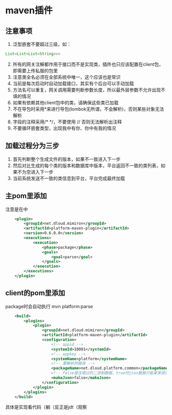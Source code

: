 # maven插件
## 注意事项
1. 泛型嵌套不要超过三级，如：

```java
List<List<List<String>>>
```

2. 所有的网关注解都作用于接口而不是实现类，插件也只应该配置在client包，即需要上传私服的包里
3. 注意类全名必须在全部系统中唯一，这个应该也是常识
4. 当前是每次启动时自动加载接口，其实有个后台可以手动加载
5. 方法名可以重复，网关调用需要判断参数长度，所以最外层参数不允许出现不填的情况
6. 如果有依赖其他client包中的类，请确保这些类已加载
7. 不在导包时采用*来进行导包(lombok无所谓，不会解析)，否则某些对象无法解析
8. 字段的注释采用/*  */，不要使用 // 否则无法解析出注释
9. 不要循环嵌套类型，出现我中有你、你中有我的情况

## 加载过程分为三步
1. 首先判断整个生成文件的版本，如果不一致进入下一步
2. 然后对比生成的每个类的版本和数据库中版本，平台返回不一致的类列表，如果不为空进入下一步
3. 当前系统发送不一致的类信息到平台，平台完成最终加载


## 主pom里添加
注意是在<pluginManagement></pluginManagement>中

```xml
    <plugin>
        <groupId>net.dloud.mimiron</groupId>
        <artifactId>platform-maven-plugin</artifactId>
        <version>0.6.0.0</version>
        <executions>
            <execution>
                <phase>package</phase>
                <goals>
                    <goal>parse</goal>
                </goals>
            </execution>
        </executions>
    </plugin>
```

## client的pom里添加
package时会自动执行 mvn platform:parse

```xml
    <build>
        <plugins>
            <plugin>
                <groupId>net.dloud.mimiron</groupId>
                <artifactId>platform-maven-plugin</artifactId>
                <configuration>
                    <!-- appid -->
                    <systemId>10001</systemId>
                    <!-- appkey -->
                    <systemName>platform</systemName>
                    <!-- 要解析的路径 -->
                    <packageName>net.dloud.platform.common</packageName>
                    <!-- false是压缩过的二进制数据，true时json数据只能拿来调试 -->
                    <makeJson>false</makeJson>
                </configuration>
            </plugin>
        </plugins>
    </build>
```

具体是实现看代码（躺（反正是jdt（观察